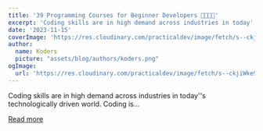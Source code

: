 ```yaml
---
title: '39 Programming Courses for Beginner Developers 👨‍💻👩‍💻'
excerpt: 'Coding skills are in high demand across industries in today''s technologically driven world. Coding is...'
date: '2023-11-15'
coverImage: 'https://res.cloudinary.com/practicaldev/image/fetch/s--ckjiWke9--/c_imagga_scale,f_auto,fl_progressive,h_420,q_auto,w_1000/https://dev-to-uploads.s3.amazonaws.com/uploads/articles/rsqcf0jem1v2g4z0nwn6.png'
author:
  name: Koders
  picture: "assets/blog/authors/koders.png"
ogImage:
  url: 'https://res.cloudinary.com/practicaldev/image/fetch/s--ckjiWke9--/c_imagga_scale,f_auto,fl_progressive,h_420,q_auto,w_1000/https://dev-to-uploads.s3.amazonaws.com/uploads/articles/rsqcf0jem1v2g4z0nwn6.png'
---
```


Coding skills are in high demand across industries in today''s technologically driven world. Coding is...

[Read more](https://dev.to/madza/39-programming-courses-for-beginner-developers-3m6f)
